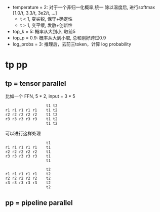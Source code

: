 #
- temperature = 2: 对于一个非归一化概率,统一 除以温度后, 进行softmax [1.0/t, 3.3/t, 3e2/t, ...]
  - t < 1, 变尖锐, 保守+确定性
  - t > 1, 变平缓, 发散+创新性
- top_k = 5: 概率从大到小, 取前5
- top_p = 0.9: 概率从大到小取, 总和刚好跨过0.9
- log_probs = 3: 推理后，去前三token，计算 log probability

# tp pp

## tp = tensor parallel
比如一个 FFN, 5 * 2, input = 3 * 5
```
                  t1 t2
r1 r1 r1 r1 r1    t1 t2
r2 r2 r2 r2 r2    t1 t2
r3 r3 r3 r3 r3    t1 t2
                  t1 t2
```
可以进行这样处理
```
                  t1
r1 r1 r1 r1 r1    t1
r2 r2 r2 r2 r2    t1
r3 r3 r3 r3 r3    t1
                  t1
```

```
                  t2
r1 r1 r1 r1 r1    t2
r2 r2 r2 r2 r2    t2
r3 r3 r3 r3 r3    t2
                  t2
```

## pp = pipeline parallel

